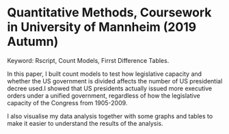 # Quantitative Methods, Coursework in University of Mannheim (2019 Autumn) 

Keyword: Rscript, Count Models, Firrst Difference Tables. 

In this paper, I built count models to test how legislative capacity and whether the US government is divided affects
the number of US presidential decree used.I showed that US presidents actually issued more executive orders under
a unified government, regardless of how the legislative capacity of the Congress from 1905-2009. 

I also visualise my data analysis together with some graphs and tables to make it easier to understand the results of the analysis. 
